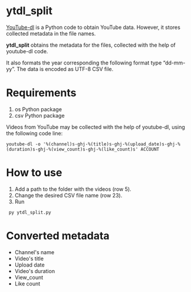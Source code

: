# ytdl_split

[YouTube-dl](https://github.com/ytdl-org/youtube-dl) is a Python code to obtain YouTube data.
However, it stores collected metadata in the file names.

**ytdl_split** obtains the metadata for the files, collected with the help of youtube-dl code.

It also formats the year corresponding the following format type “dd-mm-yy”. The data is encoded as UTF-8 CSV file. 


# Requirements
1. os Python package
2. csv Python package

Videos from YouTube may be collected with the help of youtube-dl, using the following code line:

```youtube-dl -o '%(channel)s-ghj-%(title)s-ghj-%(upload_date)s-ghj-%(duration)s-ghj-%(view_count)s-ghj-%(like_count)s' ACCOUNT```

# How to use
1. Add a path to the folder with the videos (row 5).
2. Change the desired CSV file name (row 23).
3. Run

``` py ytdl_split.py```

# Converted metadata
* Channel's name
* Video's title
* Upload date
* Video's duration
* View_count
* Like count
